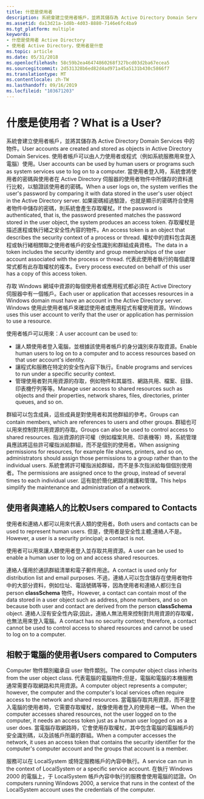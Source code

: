 ```yaml
---
title: 什麼是使用者
description: 系統會建立使用者帳戶，並將其儲存為 Active Directory Domain Services 中的物件。
ms.assetid: da13d21a-1d8b-4d03-8880-7146e6fc4ba9
ms.tgt_platform: multiple
keywords:
- 什麼是使用者 Active Directory
- 使用者 Active Directory，使用者是什麼
ms.topic: article
ms.date: 05/31/2018
ms.openlocfilehash: 58c59b2ea46474860268f327bcd03d2ba67ecea5
ms.sourcegitcommit: 2d531328b6ed82d4ad971a45a5131b430c5866f7
ms.translationtype: MT
ms.contentlocale: zh-TW
ms.lasthandoff: 09/16/2019
ms.locfileid: "103671203"
---
```

# <a name="what-is-a-user"></a><span data-ttu-id="237df-105">什麼是使用者？</span><span class="sxs-lookup"><span data-stu-id="237df-105">What is a User?</span></span>

<span data-ttu-id="237df-106">系統會建立使用者帳戶，並將其儲存為 Active Directory Domain Services 中的物件。</span><span class="sxs-lookup"><span data-stu-id="237df-106">User accounts are created and stored as objects in Active Directory Domain Services.</span></span> <span data-ttu-id="237df-107">使用者帳戶可以由人力使用者或程式（例如系統服務用來登入電腦）使用。</span><span class="sxs-lookup"><span data-stu-id="237df-107">User accounts can be used by human users or programs such as system services use to log on to a computer.</span></span> <span data-ttu-id="237df-108">當使用者登入時，系統會將使用者的密碼與使用者在 Active Directory 伺服器的使用者物件中所儲存的資料進行比較，以驗證該使用者的密碼。</span><span class="sxs-lookup"><span data-stu-id="237df-108">When a user logs on, the system verifies the user's password by comparing it with data stored in the user's user object in the Active Directory server.</span></span> <span data-ttu-id="237df-109">如果密碼經過驗證，也就是顯示的密碼符合使用者物件中儲存的密碼，則系統會產生存取權杖。</span><span class="sxs-lookup"><span data-stu-id="237df-109">If the password is authenticated, that is, the password presented matches the password stored in the user object, the system produces an access token.</span></span> <span data-ttu-id="237df-110">存取權杖是描述進程或執行緒之安全性內容的物件。</span><span class="sxs-lookup"><span data-stu-id="237df-110">An access token is an object that describes the security context of a process or thread.</span></span> <span data-ttu-id="237df-111">權杖中的資料包含與進程或執行緒相關聯之使用者帳戶的安全性識別和群組成員資格。</span><span class="sxs-lookup"><span data-stu-id="237df-111">The data in a token includes the security identity and group memberships of the user account associated with the process or thread.</span></span> <span data-ttu-id="237df-112">代表此使用者執行的每個處理常式都有此存取權杖的複本。</span><span class="sxs-lookup"><span data-stu-id="237df-112">Every process executed on behalf of this user has a copy of this access token.</span></span>

<span data-ttu-id="237df-113">存取 Windows 網域中資源的每個使用者或應用程式都必須在 Active Directory 伺服器中有一個帳戶。</span><span class="sxs-lookup"><span data-stu-id="237df-113">Each user or application that accesses resources in a Windows domain must have an account in the Active Directory server.</span></span> <span data-ttu-id="237df-114">Windows 使用此使用者帳戶來確認使用者或應用程式有權使用資源。</span><span class="sxs-lookup"><span data-stu-id="237df-114">Windows uses this user account to verify that the user or application has permission to use a resource.</span></span>

<span data-ttu-id="237df-115">使用者帳戶可以用來：</span><span class="sxs-lookup"><span data-stu-id="237df-115">A user account can be used to:</span></span>

-   <span data-ttu-id="237df-116">讓人類使用者登入電腦，並根據該使用者帳戶的身分識別來存取資源。</span><span class="sxs-lookup"><span data-stu-id="237df-116">Enable human users to log on to a computer and to access resources based on that user account's identity.</span></span>
-   <span data-ttu-id="237df-117">讓程式和服務在特定的安全性內容下執行。</span><span class="sxs-lookup"><span data-stu-id="237df-117">Enable programs and services to run under a specific security context.</span></span>
-   <span data-ttu-id="237df-118">管理使用者對共用資源的存取，例如物件和其屬性、網路共用、檔案、目錄、印表機佇列等等。</span><span class="sxs-lookup"><span data-stu-id="237df-118">Manage user access to shared resources such as objects and their properties, network shares, files, directories, printer queues, and so on.</span></span>

<span data-ttu-id="237df-119">群組可以包含成員，這些成員是對使用者和其他群組的參考。</span><span class="sxs-lookup"><span data-stu-id="237df-119">Groups can contain members, which are references to users and other groups.</span></span> <span data-ttu-id="237df-120">群組也可以用來控制對共用資源的存取。</span><span class="sxs-lookup"><span data-stu-id="237df-120">Groups can also be used to control access to shared resources.</span></span> <span data-ttu-id="237df-121">指派資源的許可權（例如檔案共用、印表機等）時，系統管理員應該將這些許可權指派給群組，而不是個別的使用者。</span><span class="sxs-lookup"><span data-stu-id="237df-121">When assigning permissions for resources, for example file shares, printers, and so on, administrators should assign those permissions to a group rather than to the individual users.</span></span> <span data-ttu-id="237df-122">系統會將許可權指派給群組，而不是多次指派給每個個別使用者。</span><span class="sxs-lookup"><span data-stu-id="237df-122">The permissions are assigned once to the group, instead of several times to each individual user.</span></span> <span data-ttu-id="237df-123">這有助於簡化網路的維護和管理。</span><span class="sxs-lookup"><span data-stu-id="237df-123">This helps simplify the maintenance and administration of a network.</span></span>

## <a name="users-compared-to-contacts"></a><span data-ttu-id="237df-124">使用者與連絡人的比較</span><span class="sxs-lookup"><span data-stu-id="237df-124">Users compared to Contacts</span></span>

<span data-ttu-id="237df-125">使用者和連絡人都可以用來代表人類的使用者。</span><span class="sxs-lookup"><span data-stu-id="237df-125">Both users and contacts can be used to represent human users.</span></span> <span data-ttu-id="237df-126">但是，使用者是安全性主體;連絡人不是。</span><span class="sxs-lookup"><span data-stu-id="237df-126">However, a user is a security principal; a contact is not.</span></span>

<span data-ttu-id="237df-127">使用者可以用來讓人類使用者登入並存取共用資源。</span><span class="sxs-lookup"><span data-stu-id="237df-127">A user can be used to enable a human user to log on and access shared resources.</span></span>

<span data-ttu-id="237df-128">連絡人僅用於通訊群組清單和電子郵件用途。</span><span class="sxs-lookup"><span data-stu-id="237df-128">A contact is used only for distribution list and email purposes.</span></span> <span data-ttu-id="237df-129">不過，連絡人可以包含儲存在使用者物件中的大部分資料，例如位址、電話號碼等等，因為使用者和連絡人都衍生自 person **classSchema** 物件。</span><span class="sxs-lookup"><span data-stu-id="237df-129">However, a contact can contain most of the data stored in a user object such as address, phone numbers, and so on because both user and contact are derived from the person **classSchema** object.</span></span> <span data-ttu-id="237df-130">連絡人沒有安全性內容;因此，連絡人無法用來控制對共用資源的存取權，也無法用來登入電腦。</span><span class="sxs-lookup"><span data-stu-id="237df-130">A contact has no security context; therefore, a contact cannot be used to control access to shared resources and cannot be used to log on to a computer.</span></span>

## <a name="users-compared-to-computers"></a><span data-ttu-id="237df-131">相較于電腦的使用者</span><span class="sxs-lookup"><span data-stu-id="237df-131">Users compared to Computers</span></span>

<span data-ttu-id="237df-132">Computer 物件類別繼承自 user 物件類別。</span><span class="sxs-lookup"><span data-stu-id="237df-132">The computer object class inherits from the user object class.</span></span> <span data-ttu-id="237df-133">代表電腦的電腦物件;但是，電腦和電腦的本機服務通常需要存取網路和共用資源。</span><span class="sxs-lookup"><span data-stu-id="237df-133">A computer object represents a computer; however, the computer and the computer's local services often require access to the network and shared resources.</span></span> <span data-ttu-id="237df-134">當電腦存取共用資源，而不是登入電腦的使用者時，它需要存取權杖，就像使用者登入的使用者一樣。</span><span class="sxs-lookup"><span data-stu-id="237df-134">When the computer accesses shared resources, not the user logged on to the computer, it needs an access token just as a human user logged on as a user does.</span></span> <span data-ttu-id="237df-135">當電腦存取網路時，它會使用存取權杖，其中包含電腦的電腦帳戶的安全識別碼，以及該帳戶所屬的群組。</span><span class="sxs-lookup"><span data-stu-id="237df-135">When a computer accesses the network, it uses an access token that contains the security identifier for the computer's computer account and the groups that account is a member.</span></span>

<span data-ttu-id="237df-136">服務可以在 LocalSystem 或特定服務帳戶的內容中執行。</span><span class="sxs-lookup"><span data-stu-id="237df-136">A service can run in the context of LocalSystem or a specific service account.</span></span> <span data-ttu-id="237df-137">在執行 Windows 2000 的電腦上，于 LocalSystem 帳戶內容中執行的服務會使用電腦的認證。</span><span class="sxs-lookup"><span data-stu-id="237df-137">On computers running Windows 2000, a service that runs in the context of the LocalSystem account uses the credentials of the computer.</span></span>

 

 




